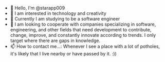 - 👋 Hello, I'm @starapp009
- 👀 I am interested in technology and creativity
- 🌱 Currently I am studying to be a software engineer
- 💞️ I am looking to cooperate with companies specializing in software, engineering, and other fields that need development to contribute, change, improve, and constantly innovate according to trends. I only target where there are gaps in knowledge.
- 📫 How to contact me...:
Whenever I see a place with a lot of potholes, it's likely that I live nearby or have passed by it. :))</p>

<!---
This is a project to build a special, separate virtual machine.
Note: I'm a software engineer, so I can't collaborate on hardware.
Please contact me if you need me. Don't let your employees secretly study with me. Be careful, they will get punctured.</p>




